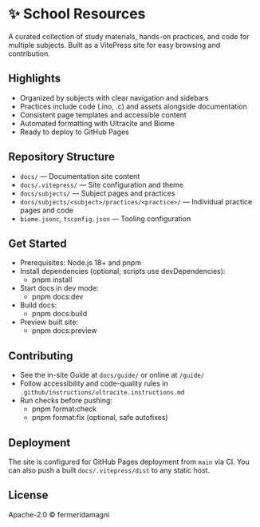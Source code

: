 # ✨ School Resources

A curated collection of study materials, hands-on practices, and code for multiple subjects. Built as a VitePress site for easy browsing and contribution.

## Highlights

- Organized by subjects with clear navigation and sidebars
- Practices include code (.ino, .c) and assets alongside documentation
- Consistent page templates and accessible content
- Automated formatting with Ultracite and Biome
- Ready to deploy to GitHub Pages

## Repository Structure

- `docs/` — Documentation site content
- `docs/.vitepress/` — Site configuration and theme
- `docs/subjects/` — Subject pages and practices
- `docs/subjects/<subject>/practices/<practice>/` — Individual practice pages and code
- `biome.jsonc`, `tsconfig.json` — Tooling configuration

## Get Started

- Prerequisites: Node.js 18+ and pnpm
- Install dependencies (optional; scripts use devDependencies):
  - pnpm install
- Start docs in dev mode:
  - pnpm docs:dev
- Build docs:
  - pnpm docs:build
- Preview built site:
  - pnpm docs:preview

## Contributing

- See the in-site Guide at `docs/guide/` or online at `/guide/`
- Follow accessibility and code-quality rules in `.github/instructions/ultracite.instructions.md`
- Run checks before pushing:
  - pnpm format:check
  - pnpm format:fix (optional, safe autofixes)

## Deployment

The site is configured for GitHub Pages deployment from `main` via CI. You can also push a built `docs/.vitepress/dist` to any static host.

## License

Apache-2.0 © fermeridamagni
